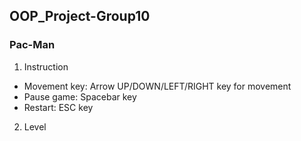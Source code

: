 ## OOP_Project-Group10
### Pac-Man
1. Instruction
* Movement key: Arrow UP/DOWN/LEFT/RIGHT key for movement
* Pause game: Spacebar key
* Restart: ESC key
2. Level
